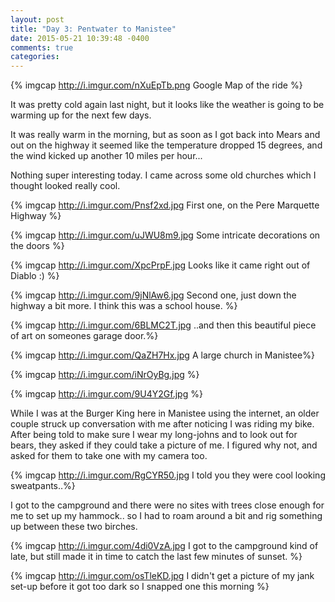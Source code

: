 ```yaml
---
layout: post
title: "Day 3: Pentwater to Manistee"
date: 2015-05-21 10:39:48 -0400
comments: true
categories: 
---
```


{% imgcap http://i.imgur.com/nXuEpTb.png Google Map of the ride %}

It was pretty cold again last night, but it looks like the weather is going to be warming up for the next few days.

It was really warm in the morning, but as soon as I got back into Mears and out on the highway it seemed like the temperature dropped 15 degrees, and the wind kicked up another 10 miles per hour...

Nothing super interesting today. I came across some old churches which I thought looked really cool.

{% imgcap http://i.imgur.com/Pnsf2xd.jpg First one, on the Pere Marquette Highway %}

{% imgcap http://i.imgur.com/uJWU8m9.jpg Some intricate decorations on the doors %}

{% imgcap http://i.imgur.com/XpcPrpF.jpg Looks like it came right out of Diablo :) %}

{% imgcap http://i.imgur.com/9jNlAw6.jpg Second one, just down the highway a bit more. I think this was a school house. %}

{% imgcap http://i.imgur.com/6BLMC2T.jpg ..and then this beautiful piece of art on someones garage door.%}

{% imgcap http://i.imgur.com/QaZH7Hx.jpg A large church in Manistee%}

{% imgcap http://i.imgur.com/iNrOyBg.jpg %}

{% imgcap http://i.imgur.com/9U4Y2Gf.jpg %}

While I was at the Burger King here in Manistee using the internet, an older couple struck up conversation with me after noticing I was riding my bike. After being told to make sure I wear my long-johns and to look out for bears, they asked if they could take a picture of me. I figured why not, and asked for them to take one with my camera too.

{% imgcap http://i.imgur.com/RgCYR50.jpg I told you they were cool looking sweatpants..%}

I got to the campground and there were no sites with trees close enough for me to set up my hammock.. so I had to roam around a bit and rig something up between these two birches.

{% imgcap http://i.imgur.com/4di0VzA.jpg I got to the campground kind of late, but still made it in time to catch the last few minutes of sunset. %}

{% imgcap http://i.imgur.com/osTleKD.jpg I didn't get a picture of my jank set-up before it got too dark so I snapped one this morning %}
